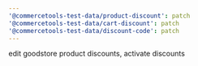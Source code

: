 ```yaml
---
'@commercetools-test-data/product-discount': patch
'@commercetools-test-data/cart-discount': patch
'@commercetools-test-data/discount-code': patch
---
```


edit goodstore product discounts, activate discounts
